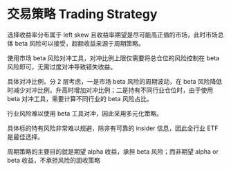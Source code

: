 # 交易策略 Trading Strategy

选择收益率分布属于 left skew 且收益率期望是尽可能高正值的市场，此时市场总体 beta 风险可以接受，超额收益来源于周期策略。

使用市场 beta 风险对冲工具，对冲比例上限仅需要将总仓位的风险控制在 beta 风险即可，无需过度对冲导致错失收益。

具体对冲比例，分 2 层考虑，一是市场 beta 风险的周期波动，在 beta 风险降低时减少对冲比例，升高时增加对冲比例；二是持有不同行业仓位时，由于使用 beta 对冲工具，需要计算不同行业的 beta 风险占比。

行业风险难以使用 beta 工具对冲，因此采用多元化策略。

具体标的特有风险非常难以规避，除非有可靠的 insider 信息，因此全行业 ETF 是最佳选择。

周期策略的主要目的就是期望 alpha 收益，承担 beta 风险；而非期望 alpha or beta 收益，不承担风险的固收策略
